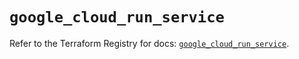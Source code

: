 # `google_cloud_run_service`

Refer to the Terraform Registry for docs: [`google_cloud_run_service`](https://registry.terraform.io/providers/hashicorp/google/5.39.1/docs/resources/cloud_run_service).
